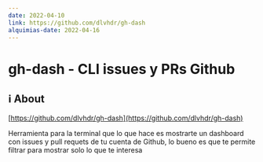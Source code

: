 ```yaml
---
date: 2022-04-10
link: https://github.com/dlvhdr/gh-dash
alquimias-date: 2022-04-16
---
```


# gh-dash - CLI issues y PRs Github

## ℹ️ About

[https://github.com/dlvhdr/gh-dash](https://github.com/dlvhdr/gh-dash)

Herramienta para la terminal que lo que hace es mostrarte un dashboard con issues y pull requets de tu cuenta de Github, lo bueno es que te permite filtrar para mostrar solo lo que te interesa


